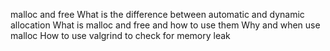 malloc and free
What is the difference between automatic and dynamic allocation
What is malloc and free and how to use them
Why and when use malloc
How to use valgrind to check for memory leak